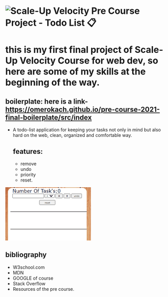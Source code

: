 # ![Scale-Up Velocity](./readme-files/logo-main.png) Pre Course Project - Todo List 📋

# this is my first final project of Scale-Up Velocity Course for web dev, so here are some of my skills at the beginning of the way.
  
## boilerplate: here is a link- https://omerokach.github.io/pre-course-2021-final-boilerplate/src/index
- A todo-list application for keeping your tasks not only in mind but also hard on the web, clean, organized and comfortable way.
   ## features: 
   - remove 
   - undo
   - priority 
   - reset.

![Scale-Up Velocity](./readme-files/todo-List.gif)

## bibliography

- W3school.com
- MDN
- GOOGLE of course
- Stack Overflow
- Resources of the pre course.


